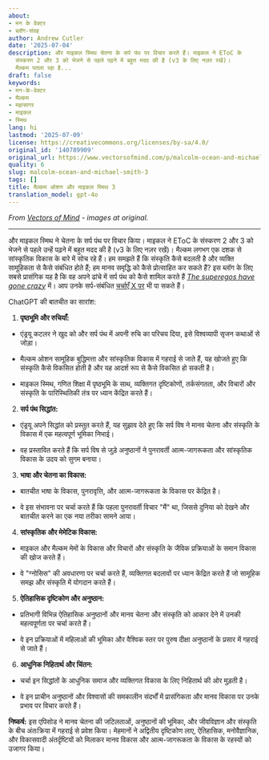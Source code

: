 ```yaml
---
about:
- मन के वेक्टर
- ब्लॉग-संग्रह
author: Andrew Cutler
date: '2025-07-04'
description: और माइकल स्मिथ चेतना के सर्प पंथ पर विचार करते हैं। माइकल ने EToC के
  संस्करण 2 और 3 को भेजने से पहले पढ़ने में बहुत मदद की है (v3 के लिए नज़र रखें)।
  मैल्कम पतला रहा है...
draft: false
keywords:
- मन-के-वेक्टर
- मैल्कम
- महासागर
- माइकल
- स्मिथ
lang: hi
lastmod: '2025-07-09'
license: https://creativecommons.org/licenses/by-sa/4.0/
original_id: '140789909'
original_url: https://www.vectorsofmind.com/p/malcolm-ocean-and-michael-smith-3
quality: 6
slug: malcolm-ocean-and-michael-smith-3
tags: []
title: मैल्कम ओशन और माइकल स्मिथ 3
translation_model: gpt-4o
---
```


*From [Vectors of Mind](https://www.vectorsofmind.com/p/malcolm-ocean-and-michael-smith-3) - images at original.*

---

और माइकल स्मिथ ने चेतना के सर्प पंथ पर विचार किया। माइकल ने EToC के संस्करण 2 और 3 को भेजने से पहले उन्हें पढ़ने में बहुत मदद की है (v3 के लिए नज़र रखें)। मैल्कम लगभग एक दशक से सांस्कृतिक विकास के बारे में सोच रहे हैं। हम समझते हैं कि संस्कृति कैसे बदलती है और व्यक्ति सामूहिकता से कैसे संबंधित होते हैं; हम मानव समृद्धि को कैसे प्रोत्साहित कर सकते हैं? इस ब्लॉग के लिए सबसे प्रासंगिक यह है कि वह अपने ढांचे में सर्प पंथ को कैसे शामिल करते हैं _[The superegos have gone crazy](https://malcolmocean.com/2023/07/superego-conflict-and-evolution/)_ में। आप उनके सर्प-संबंधित [चर्चाएँ X पर](https://twitter.com/search?q=%40malcolm_ocean%20vectorsofmind.com&src=typed_query) भी पा सकते हैं।

ChatGPT की बातचीत का सारांश:

1. **पृष्ठभूमि और रुचियाँ:**

 * एंड्रयू कटलर ने खुद को और सर्प पंथ में अपनी रुचि का परिचय दिया, इसे विश्वव्यापी सृजन कथाओं से जोड़ा।

 * मैल्कम ओशन सामूहिक बुद्धिमत्ता और सांस्कृतिक विकास में गहराई से जाते हैं, यह खोजते हुए कि संस्कृति कैसे विकसित होती है और यह आदर्श रूप से कैसे विकसित हो सकती है।

 * माइकल स्मिथ, गणित शिक्षा में पृष्ठभूमि के साथ, व्यक्तिगत दृष्टिकोणों, तर्कसंगतता, और विचारों और संस्कृति के पारिस्थितिकी तंत्र पर ध्यान केंद्रित करते हैं।

2. **सर्प पंथ सिद्धांत:**

 * एंड्रयू अपने सिद्धांत को प्रस्तुत करते हैं, यह सुझाव देते हुए कि सर्प विष ने मानव चेतना और संस्कृति के विकास में एक महत्वपूर्ण भूमिका निभाई।

 * वह प्रस्तावित करते हैं कि सर्प विष से जुड़े अनुष्ठानों ने पुनरावर्ती आत्म-जागरूकता और सांस्कृतिक विकास के उदय को सुगम बनाया।

3. **भाषा और चेतना का विकास:**

 * बातचीत भाषा के विकास, पुनरावृत्ति, और आत्म-जागरूकता के विकास पर केंद्रित है।

 * वे इस संभावना पर चर्चा करते हैं कि पहला पुनरावर्ती विचार "मैं" था, जिससे दुनिया को देखने और बातचीत करने का एक नया तरीका सामने आया।

4. **सांस्कृतिक और मेमेटिक विकास:**

 * माइकल और मैल्कम मेमों के विकास और विचारों और संस्कृति के जैविक प्रक्रियाओं के समान विकास की खोज करते हैं।

 * वे "ग्नोसिस" की अवधारणा पर चर्चा करते हैं, व्यक्तिगत बदलावों पर ध्यान केंद्रित करते हैं जो सामूहिक समझ और संस्कृति में योगदान करते हैं।

5. **ऐतिहासिक दृष्टिकोण और अनुष्ठान:**

 * प्रतिभागी विभिन्न ऐतिहासिक अनुष्ठानों और मानव चेतना और संस्कृति को आकार देने में उनकी महत्वपूर्णता पर चर्चा करते हैं।

 * वे इन प्रक्रियाओं में महिलाओं की भूमिका और वैश्विक स्तर पर पुरुष दीक्षा अनुष्ठानों के प्रसार में गहराई से जाते हैं।

6. **आधुनिक निहितार्थ और चिंतन:**

 * चर्चा इन सिद्धांतों के आधुनिक समाज और व्यक्तिगत विकास के लिए निहितार्थ की ओर मुड़ती है।

 * वे इन प्राचीन अनुष्ठानों और विश्वासों की समकालीन संदर्भों में प्रासंगिकता और मानव विकास पर उनके प्रभाव पर विचार करते हैं।

**निष्कर्ष:** इस एपिसोड ने मानव चेतना की जटिलताओं, अनुष्ठानों की भूमिका, और जीवविज्ञान और संस्कृति के बीच अंतःक्रिया में गहराई से प्रवेश किया। मेहमानों ने अद्वितीय दृष्टिकोण लाए, ऐतिहासिक, मनोवैज्ञानिक, और विकासवादी अंतर्दृष्टियों को मिलाकर मानव विकास और आत्म-जागरूकता के विकास के रहस्यों को उजागर किया।